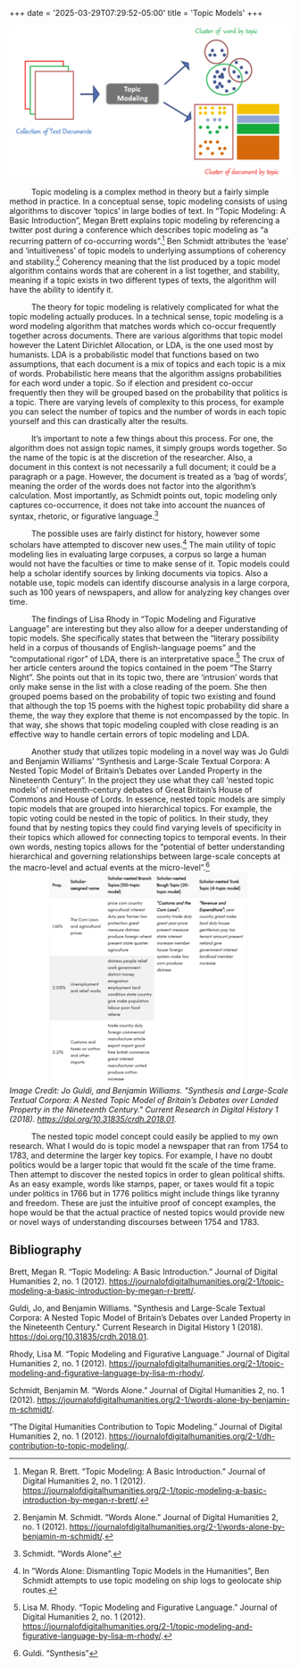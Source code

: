 +++
date = '2025-03-29T07:29:52-05:00'
title = 'Topic Models'
+++


![exampleusesoftopicmodel](/topicmodels.png)

&nbsp;&nbsp;&nbsp;&nbsp;&nbsp;&nbsp;&nbsp;&nbsp;&nbsp;&nbsp;Topic modeling is a complex method in theory but a fairly simple method in practice. In a conceptual sense, topic modeling consists of using algorithms to discover ‘topics’ in large bodies of text. In “Topic Modeling: A Basic Introduction”, Megan Brett explains topic modeling by referencing a twitter post during a conference which describes topic modeling as “a recurring pattern of co-occurring words”.[^1] Ben Schmidt attributes the ‘ease’ and ‘intuitiveness’ of topic models to underlying assumptions of coherency and stability.[^2] Coherency meaning that the list produced by a topic model algorithm contains words that are coherent in a list together, and stability, meaning if a topic exists in two different types of texts, the algorithm will have the ability to identify it.

&nbsp;&nbsp;&nbsp;&nbsp;&nbsp;&nbsp;&nbsp;&nbsp;&nbsp;&nbsp;The theory for topic modeling is relatively complicated for what the topic modeling actually produces. In a technical sense, topic modeling is a word modeling algorithm that matches words which co-occur frequently together across documents. There are various algorithms that topic model however the Latent Dirichlet Allocation, or LDA, is the one used most by humanists.  LDA is a probabilistic model that functions based on two assumptions, that each document is a mix of topics and each topic is a mix of words. Probabilistic here means that the algorithm assigns probabilities for each word under a topic. So if election and president co-occur frequently then they will be grouped based on the probability that politics is a topic. There are varying levels of complexity to this process, for example you can select the number of topics and the number of words in each topic yourself and this can drastically alter the results.

&nbsp;&nbsp;&nbsp;&nbsp;&nbsp;&nbsp;&nbsp;&nbsp;&nbsp;&nbsp;It’s important to note a few things about this process. For one, the algorithm does not assign topic names, it simply groups words together. So the name of the topic is at the discretion of the researcher. Also, a document in this context is not necessarily a full document; it could be a paragraph or a page. However, the document is treated as a ‘bag of words’, meaning the order of the words does not factor into the algorithm’s calculation. Most importantly, as Schmidt points out, topic modeling only captures co-occurrence, it does not take into account the nuances of  syntax, rhetoric, or figurative language.[^3]

&nbsp;&nbsp;&nbsp;&nbsp;&nbsp;&nbsp;&nbsp;&nbsp;&nbsp;&nbsp;The possible uses are fairly distinct for history, however some scholars have attempted to discover new uses.[^4] The main utility of topic modeling lies in evaluating large corpuses, a corpus so large a human would not have the faculties or time to make sense of it. Topic models could help a scholar identify sources by linking documents via topics. Also a notable use, topic models can identify discourse analysis in a large corpora, such as 100 years of newspapers, and allow for analyzing key changes over time. 

&nbsp;&nbsp;&nbsp;&nbsp;&nbsp;&nbsp;&nbsp;&nbsp;&nbsp;&nbsp;The findings of Lisa Rhody in “Topic Modeling and Figurative Language” are interesting but they also allow for a deeper understanding of topic models. She specifically states that between the “literary possibility held in a corpus of thousands of English-language poems” and the “computational rigor” of LDA, there is an interpretative space.[^5] The crux of her article centers around the topics contained in the poem “The Starry Night”. She points out that in its topic two, there are ‘intrusion’ words that only make sense in the list with a close reading of the poem. She then grouped poems based on the probability of topic two existing and found that although the top 15 poems with the highest topic probability did share a theme, the way they explore that theme is not encompassed by the topic. In that way, she shows that topic modeling coupled with close reading is an effective way to handle certain errors of topic modeling and LDA.

&nbsp;&nbsp;&nbsp;&nbsp;&nbsp;&nbsp;&nbsp;&nbsp;&nbsp;&nbsp;Another study that utilizes topic modeling in a novel way was Jo Guldi and Benjamin Williams’ “Synthesis and Large-Scale Textual Corpora: A Nested Topic Model of Britain’s Debates over Landed Property in the Nineteenth Century”. In the project they use what they call ‘nested topic models’ of nineteenth-century debates of Great Britain’s House of Commons and House of Lords. In essence, nested topic models are simply topic models that are grouped into hierarchical topics. For example, the topic voting could be nested in the topic of politics. In their study, they found that by nesting topics they could find varying levels of specificity in their topics which allowed for connecting topics to temporal events. In their own words, nesting topics allows for the  “potential of better understanding hierarchical and governing relationships between large-scale concepts at the macro-level and actual events at the micro-level”.[^6] 
![exampleoftopicmodelresultsandassignedtopics](/topicmodelnested.png)*Image Credit: Jo Guldi, and Benjamin Williams. "Synthesis and Large-Scale Textual Corpora: A Nested Topic Model of Britain’s Debates over Landed Property in the Nineteenth Century." Current Research in Digital History 1 (2018). https://doi.org/10.31835/crdh.2018.01.*                       

&nbsp;&nbsp;&nbsp;&nbsp;&nbsp;&nbsp;&nbsp;&nbsp;&nbsp;&nbsp;The nested topic model concept could easily be applied to my own research. What I would do is topic model a newspaper that ran from 1754 to 1783, and determine the larger key topics. For example, I have no doubt politics would be a larger topic that would fit the scale of the time frame. Then attempt to discover the nested topics in order to glean political shifts. As an easy example, words like stamps, paper, or taxes would fit a topic under politics in 1766 but in 1776 politics might include things like tyranny and freedom. These are just the intuitive proof of concept examples, the hope would be that the actual practice of nested topics would provide new or novel ways of understanding discourses between 1754 and 1783. 


[^1]:Megan R. Brett. “Topic Modeling: A Basic Introduction.” Journal of Digital Humanities 2, no. 1 (2012). https://journalofdigitalhumanities.org/2-1/topic-modeling-a-basic-introduction-by-megan-r-brett/. 

[^2]: Benjamin M. Schmidt. “Words Alone.” Journal of Digital Humanities 2, no. 1 (2012). https://journalofdigitalhumanities.org/2-1/words-alone-by-benjamin-m-schmidt/. 

[^3]:Schmidt. “Words Alone”.

[^4]: In ”Words Alone: Dismantling Topic Models in the Humanities”, Ben Schmidt attempts to use topic modeling on ship logs to geolocate ship routes.

[^5]:  Lisa M. Rhody. “Topic Modeling and Figurative Language.” Journal of Digital Humanities 2, no. 1 (2012). https://journalofdigitalhumanities.org/2-1/topic-modeling-and-figurative-language-by-lisa-m-rhody/.

[^6]:  Guldi. “Synthesis”



## Bibliography
  

Brett, Megan R. “Topic Modeling: A Basic Introduction.” Journal of Digital Humanities 2, no. 1 (2012). https://journalofdigitalhumanities.org/2-1/topic-modeling-a-basic-introduction-by-megan-r-brett/.

Guldi, Jo, and Benjamin Williams. "Synthesis and Large-Scale Textual Corpora: A Nested Topic Model of Britain’s Debates over Landed Property in the Nineteenth Century." Current Research in Digital History 1 (2018). https://doi.org/10.31835/crdh.2018.01. 

Rhody, Lisa M. “Topic Modeling and Figurative Language.” Journal of Digital Humanities 2, no. 1 (2012). https://journalofdigitalhumanities.org/2-1/topic-modeling-and-figurative-language-by-lisa-m-rhody/.

Schmidt, Benjamin M. “Words Alone.” Journal of Digital Humanities 2, no. 1 (2012). https://journalofdigitalhumanities.org/2-1/words-alone-by-benjamin-m-schmidt/.

“The Digital Humanities Contribution to Topic Modeling.” Journal of Digital Humanities 2, no. 1 (2012). https://journalofdigitalhumanities.org/2-1/dh-contribution-to-topic-modeling/.
